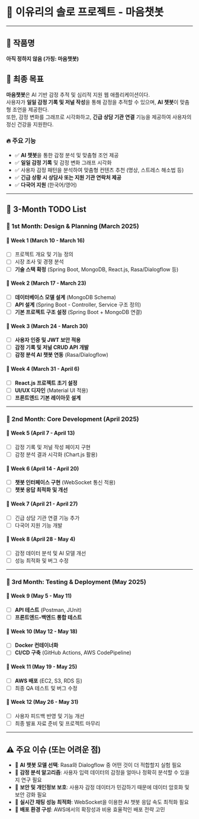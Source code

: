 # 📝 이유리의 솔로 프로젝트 - 마음챗봇  

---

## 📌 작품명  
**아직 정하지 않음 (가칭: 마음챗봇)**  

## 🎯 최종 목표  

**마음챗봇**은 AI 기반 감정 추적 및 심리적 지원 웹 애플리케이션이다.  
사용자가 **일일 감정 기록 및 저널 작성**을 통해 감정을 추적할 수 있으며, **AI 챗봇**이 맞춤형 조언을 제공한다.  
또한, 감정 변화를 그래프로 시각화하고, **긴급 상담 기관 연결** 기능을 제공하여 사용자의 정신 건강을 지원한다.  

### 🔥 주요 기능  
- ✅ **AI 챗봇**을 통한 감정 분석 및 맞춤형 조언 제공  
- ✅ **일일 감정 기록** 및 감정 변화 그래프 시각화  
- ✅ 사용자 감정 패턴을 분석하여 맞춤형 컨텐츠 추천 (명상, 스트레스 해소법 등)  
- ✅ **긴급 상황 시 상담사 또는 지원 기관 연락처 제공**  
- ✅ **다국어 지원** (한국어/영어)  

---

## 📅 3-Month TODO List  

### 📌 1st Month: **Design & Planning (March 2025)**  

#### 📆 **Week 1 (March 10 - March 16)**  
- [ ] 프로젝트 개요 및 기능 정의  
- [ ] 시장 조사 및 경쟁 분석  
- [ ] **기술 스택 확정** (Spring Boot, MongoDB, React.js, Rasa/Dialogflow 등)  

#### 📆 **Week 2 (March 17 - March 23)**  
- [ ] **데이터베이스 모델 설계** (MongoDB Schema)  
- [ ] **API 설계** (Spring Boot - Controller, Service 구조 정의)  
- [ ] **기본 프로젝트 구조 설정** (Spring Boot + MongoDB 연결)  

#### 📆 **Week 3 (March 24 - March 30)**  
- [ ] **사용자 인증 및 JWT 보안 적용**  
- [ ] **감정 기록 및 저널 CRUD API 개발**  
- [ ] **감정 분석 AI 챗봇 연동** (Rasa/Dialogflow)  

#### 📆 **Week 4 (March 31 - April 6)**  
- [ ] **React.js 프로젝트 초기 설정**  
- [ ] **UI/UX 디자인** (Material UI 적용)  
- [ ] **프론트엔드 기본 레이아웃 설계**  

---

### 🚀 2nd Month: **Core Development (April 2025)**  

#### 📆 **Week 5 (April 7 - April 13)**  
- [ ] 감정 기록 및 저널 작성 페이지 구현  
- [ ] 감정 분석 결과 시각화 (Chart.js 활용)  

#### 📆 **Week 6 (April 14 - April 20)**  
- [ ] **챗봇 인터페이스 구현** (WebSocket 통신 적용)  
- [ ] **챗봇 응답 최적화 및 개선**  

#### 📆 **Week 7 (April 21 - April 27)**  
- [ ] 긴급 상담 기관 연결 기능 추가  
- [ ] 다국어 지원 기능 개발  

#### 📆 **Week 8 (April 28 - May 4)**  
- [ ] 감정 데이터 분석 및 AI 모델 개선  
- [ ] 성능 최적화 및 버그 수정  

---

### 🚀 3rd Month: **Testing & Deployment (May 2025)**  

#### 📆 **Week 9 (May 5 - May 11)**  
- [ ] **API 테스트** (Postman, JUnit)  
- [ ] **프론트엔드-백엔드 통합 테스트**  

#### 📆 **Week 10 (May 12 - May 18)**  
- [ ] **Docker 컨테이너화**  
- [ ] **CI/CD 구축** (GitHub Actions, AWS CodePipeline)  

#### 📆 **Week 11 (May 19 - May 25)**  
- [ ] **AWS 배포** (EC2, S3, RDS 등)  
- [ ] 최종 QA 테스트 및 버그 수정  

#### 📆 **Week 12 (May 26 - May 31)**  
- [ ] 사용자 피드백 반영 및 기능 개선  
- [ ] 최종 발표 자료 준비 및 프로젝트 마무리  

---

## ⚠️ 주요 이슈 (또는 어려운 점)  

- 🔸 **AI 챗봇 모델 선택**: Rasa와 Dialogflow 중 어떤 것이 더 적합할지 실험 필요  
- 🔸 **감정 분석 알고리즘**: 사용자 입력 데이터의 감정을 얼마나 정확히 분석할 수 있을지 연구 필요  
- 🔸 **보안 및 개인정보 보호**: 사용자 감정 데이터가 민감하기 때문에 데이터 암호화 및 보안 강화 필요  
- 🔸 **실시간 채팅 성능 최적화**: WebSocket을 이용한 AI 챗봇 응답 속도 최적화 필요  
- 🔸 **배포 환경 구성**: AWS에서의 확장성과 비용 효율적인 배포 전략 고민  
